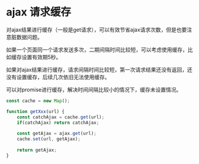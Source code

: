# ajax 请求缓存

对ajax结果进行缓存（一般是get请求），可以有效节省ajax请求次数，但是也要注意脏数据问题。

如果一个页面同一个请求发送多次，二期间隔时间比较短，可以考虑使用缓存，比如缓存设置有效期5秒。

如果对ajax结果进行缓存，请求间隔时间比较短，第一次请求结果还没有返回，还没有设置缓存，后续几次依旧无法使用缓存。

可以对promise进行缓存，解决时间间隔比较小的情况下，缓存未设置情况。

```js
const cache = new Map();

function getXxx(url) {
    const catchAjax = cache.get(url);
    if(catchAjax) return catchAjax;
    
    const getAjax = ajax.get(url);
    cache.set(url, getAjax);
    
    return getAjax;    
}
```